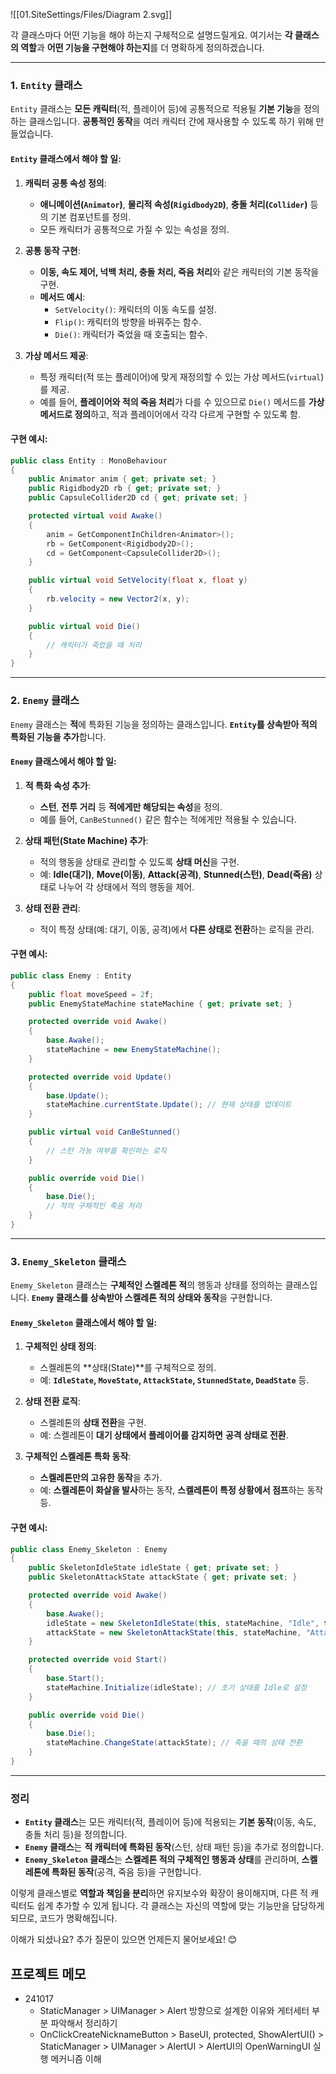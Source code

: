 ![[01.SiteSettings/Files/Diagram 2.svg]]

각 클래스마다 어떤 기능을 해야 하는지 구체적으로 설명드릴게요. 여기서는 **각 클래스의 역할**과 **어떤 기능을 구현해야 하는지**를 더 명확하게 정의하겠습니다.

---

### **1. `Entity` 클래스**
`Entity` 클래스는 **모든 캐릭터**(적, 플레이어 등)에 공통적으로 적용될 **기본 기능**을 정의하는 클래스입니다. **공통적인 동작**을 여러 캐릭터 간에 재사용할 수 있도록 하기 위해 만들었습니다.

#### **`Entity` 클래스에서 해야 할 일:**
1. **캐릭터 공통 속성 정의**:
   - **애니메이션(`Animator`)**, **물리적 속성(`Rigidbody2D`)**, **충돌 처리(`Collider`)** 등의 기본 컴포넌트를 정의.
   - 모든 캐릭터가 공통적으로 가질 수 있는 속성을 정의.

2. **공통 동작 구현**:
   - **이동, 속도 제어, 넉백 처리, 충돌 처리, 죽음 처리**와 같은 캐릭터의 기본 동작을 구현.
   - **메서드 예시**:
     - `SetVelocity()`: 캐릭터의 이동 속도를 설정.
     - `Flip()`: 캐릭터의 방향을 바꿔주는 함수.
     - `Die()`: 캐릭터가 죽었을 때 호출되는 함수.

3. **가상 메서드 제공**:
   - 특정 캐릭터(적 또는 플레이어)에 맞게 재정의할 수 있는 가상 메서드(`virtual`)를 제공.
   - 예를 들어, **플레이어와 적의 죽음 처리**가 다를 수 있으므로 `Die()` 메서드를 **가상 메서드로 정의**하고, 적과 플레이어에서 각각 다르게 구현할 수 있도록 함.

#### **구현 예시:**
```csharp
public class Entity : MonoBehaviour
{
    public Animator anim { get; private set; }
    public Rigidbody2D rb { get; private set; }
    public CapsuleCollider2D cd { get; private set; }

    protected virtual void Awake()
    {
        anim = GetComponentInChildren<Animator>();
        rb = GetComponent<Rigidbody2D>();
        cd = GetComponent<CapsuleCollider2D>();
    }

    public virtual void SetVelocity(float x, float y)
    {
        rb.velocity = new Vector2(x, y);
    }

    public virtual void Die()
    {
        // 캐릭터가 죽었을 때 처리
    }
}
```

---

### **2. `Enemy` 클래스**
`Enemy` 클래스는 **적**에 특화된 기능을 정의하는 클래스입니다. **`Entity`를 상속받아 적의 특화된 기능을 추가**합니다.

#### **`Enemy` 클래스에서 해야 할 일:**
1. **적 특화 속성 추가**:
   - **스턴**, **전투 거리** 등 **적에게만 해당되는 속성**을 정의.
   - 예를 들어, `CanBeStunned()` 같은 함수는 적에게만 적용될 수 있습니다.

2. **상태 패턴(State Machine) 추가**:
   - 적의 행동을 상태로 관리할 수 있도록 **상태 머신**을 구현.
   - 예: **Idle(대기)**, **Move(이동)**, **Attack(공격)**, **Stunned(스턴)**, **Dead(죽음)** 상태로 나누어 각 상태에서 적의 행동을 제어.

3. **상태 전환 관리**:
   - 적이 특정 상태(예: 대기, 이동, 공격)에서 **다른 상태로 전환**하는 로직을 관리.

#### **구현 예시:**
```csharp
public class Enemy : Entity
{
    public float moveSpeed = 2f;
    public EnemyStateMachine stateMachine { get; private set; }

    protected override void Awake()
    {
        base.Awake();
        stateMachine = new EnemyStateMachine();
    }

    protected override void Update()
    {
        base.Update();
        stateMachine.currentState.Update(); // 현재 상태를 업데이트
    }

    public virtual void CanBeStunned()
    {
        // 스턴 가능 여부를 확인하는 로직
    }

    public override void Die()
    {
        base.Die();
        // 적의 구체적인 죽음 처리
    }
}
```

---

### **3. `Enemy_Skeleton` 클래스**
`Enemy_Skeleton` 클래스는 **구체적인 스켈레톤 적**의 행동과 상태를 정의하는 클래스입니다. **`Enemy` 클래스를 상속받아 스켈레톤 적의 상태와 동작**을 구현합니다.

#### **`Enemy_Skeleton` 클래스에서 해야 할 일:**
1. **구체적인 상태 정의**:
   - 스켈레톤의 **상태(State)**를 구체적으로 정의.
   - 예: **`IdleState`, `MoveState`, `AttackState`, `StunnedState`, `DeadState`** 등.

2. **상태 전환 로직**:
   - 스켈레톤의 **상태 전환**을 구현.
   - 예: 스켈레톤이 **대기 상태에서 플레이어를 감지하면** **공격 상태로 전환**.

3. **구체적인 스켈레톤 특화 동작**:
   - **스켈레톤만의 고유한 동작**을 추가.
   - 예: **스켈레톤이 화살을 발사**하는 동작, **스켈레톤이 특정 상황에서 점프**하는 동작 등.

#### **구현 예시:**
```csharp
public class Enemy_Skeleton : Enemy
{
    public SkeletonIdleState idleState { get; private set; }
    public SkeletonAttackState attackState { get; private set; }

    protected override void Awake()
    {
        base.Awake();
        idleState = new SkeletonIdleState(this, stateMachine, "Idle", this);
        attackState = new SkeletonAttackState(this, stateMachine, "Attack", this);
    }

    protected override void Start()
    {
        base.Start();
        stateMachine.Initialize(idleState); // 초기 상태를 Idle로 설정
    }

    public override void Die()
    {
        base.Die();
        stateMachine.ChangeState(attackState); // 죽을 때의 상태 전환
    }
}
```

---

### **정리**

- **`Entity` 클래스**는 모든 캐릭터(적, 플레이어 등)에 적용되는 **기본 동작**(이동, 속도, 충돌 처리 등)을 정의합니다.
- **`Enemy` 클래스**는 **적 캐릭터에 특화된 동작**(스턴, 상태 패턴 등)을 추가로 정의합니다.
- **`Enemy_Skeleton` 클래스**는 **스켈레톤 적의 구체적인 행동과 상태**를 관리하며, **스켈레톤에 특화된 동작**(공격, 죽음 등)을 구현합니다.

이렇게 클래스별로 **역할과 책임을 분리**하면 유지보수와 확장이 용이해지며, 다른 적 캐릭터도 쉽게 추가할 수 있게 됩니다. 각 클래스는 자신의 역할에 맞는 기능만을 담당하게 되므로, 코드가 명확해집니다.

이해가 되셨나요? 추가 질문이 있으면 언제든지 물어보세요! 😊

## 프로젝트 메모
* 241017
	* StaticManager > UIManager > Alert 방향으로 설계한 이유와 게터세터 부분 파악해서 정리하기
	* OnClickCreateNicknameButton > BaseUI, protected, ShowAlertUI() > StaticManager > UIManager > AlertUI > AlertUI의 OpenWarningUI 실행 메커니즘 이해
 